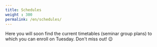 ```yaml
---
title: Schedules
weight : 300
permalink: /en/schedules/
---
```


Here you will soon find the current timetables (seminar group plans) to which you can enroll on Tuesday. Don't miss out! :wink:

<!-- {% include all-schedules.html %} -->